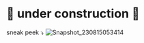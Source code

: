 # 🚧 under construction 🚧
sneak peek ⤵️
![Snapshot_230815053414](https://github.com/bazawew/bazawew.github.io/assets/106189440/f387a40f-88c4-4d72-92fd-34df2fa21db8)

